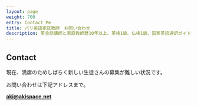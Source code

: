 ```yaml
---
layout: page
weight: 700
entry: Contact Me
title: パリ英語家庭教師　お問い合わせ
description: 英会話講師と家庭教師歴10年以上。英検1級、仏検1級、国家英語通訳ガイド資格など保持。各生徒さんのレベルに合わせて丁寧に英語を教えます。
---
```


## Contact

現在、満席のためしばらく新しい生徒さんの募集が難しい状況です。

お問い合わせは下記アドレスまで。

**[aki@akispace.net](mailto:aki@akispace.net)**
